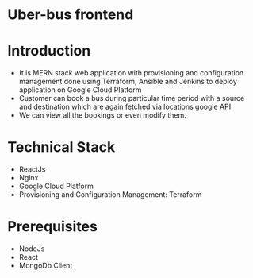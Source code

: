 # Uber-bus frontend

# Introduction 
   -  It is MERN stack web application with provisioning and configuration management done using Terraform, Ansible and Jenkins to deploy application on Google Cloud Platform
   -  Customer can book a bus during particular time period with a source and destination which are again fetched via locations google API
   -  We can view all the bookings or even modify them.

# Technical Stack
   - ReactJs
   - Nginx
   - Google Cloud Platform
   - Provisioning and Configuration Management: Terraform

# Prerequisites
   - NodeJs
   - React
   - MongoDb Client
   